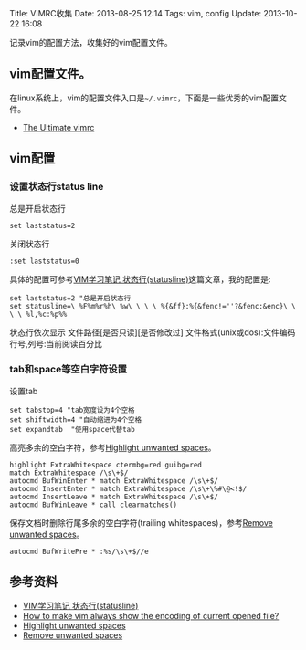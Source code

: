 Title: VIMRC收集
Date: 2013-08-25 12:14
Tags: vim, config
Update: 2013-10-22 16:08

[1]: http://yyq123.blogspot.com/2009/10/vim-statusline.html "http://yyq123.blogspot.com/2009/10/vim-statusline.html"
[2]: http://superuser.com/questions/322865/how-to-make-vim-always-show-the-encoding-of-current-opened-file
[3]: https://github.com/amix/vimrc "https://github.com/amix/vimrc"
[4]: http://vim.wikia.com/wiki/Highlight_unwanted_spaces "http://vim.wikia.com/wiki/Highlight_unwanted_spaces"
[5]: http://vim.wikia.com/wiki/Remove_unwanted_spaces "http://vim.wikia.com/wiki/Remove_unwanted_spaces"

记录vim的配置方法，收集好的vim配置文件。

## vim配置文件。
在linux系统上，vim的配置文件入口是`~/.vimrc`，下面是一些优秀的vim配置文件。

*  [The Ultimate vimrc][3]

## vim配置

### 设置状态行status line
总是开启状态行

    set laststatus=2

关闭状态行

    :set laststatus=0

具体的配置可参考[VIM学习笔记 状态行(statusline)][1]这篇文章，我的配置是:

    set laststatus=2 "总是开启状态行
    set statusline=\ %F%m%r%h\ %w\ \ \ \ %{&ff}:%{&fenc!=''?&fenc:&enc}\ \ \ \ %l,%c:%p%%

状态行依次显示 文件路径[是否只读][是否修改过] 文件格式(unix或dos):文件编码 行号,列号:当前阅读百分比

### tab和space等空白字符设置

设置tab

    set tabstop=4 "tab宽度设为4个空格
    set shiftwidth=4 "自动缩进为4个空格
    set expandtab  "使用space代替tab 

高亮多余的空白字符，参考[Highlight unwanted spaces][4]。

    highlight ExtraWhitespace ctermbg=red guibg=red
    match ExtraWhitespace /\s\+$/
    autocmd BufWinEnter * match ExtraWhitespace /\s\+$/
    autocmd InsertEnter * match ExtraWhitespace /\s\+\%#\@<!$/
    autocmd InsertLeave * match ExtraWhitespace /\s\+$/
    autocmd BufWinLeave * call clearmatches()

保存文档时删除行尾多余的空白字符(trailing whitespaces)，参考[Remove unwanted spaces][5]。

    autocmd BufWritePre * :%s/\s\+$//e

## 参考资料

*  [VIM学习笔记 状态行(statusline)][1]
*  [How to make vim always show the encoding of current opened file?][2]
*  [Highlight unwanted spaces][4]
*  [Remove unwanted spaces][5]

